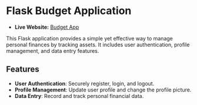 # Flask Budget Application

- **Live Website:** [Budget App](https://www.a3di.dev/)

This Flask application provides a simple yet effective way to manage personal finances by tracking assets. It includes user authentication, profile management, and data entry features.

## Features

- **User Authentication**: Securely register, login, and logout.
- **Profile Management**: Update user profile and change the profile picture.
- **Data Entry**: Record and track personal financial data.



